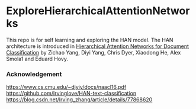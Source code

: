 # ExploreHierarchicalAttentionNetworks
This repo is for self learning and exploring the HAN model. The HAN architecture is introduced in [Hierarchical Attention Networks for Document Classification](https://www.cs.cmu.edu/~diyiy/docs/naacl16.pdf) by Zichao Yang, Diyi Yang, Chris Dyer, Xiaodong He, Alex Smola1 and Eduard Hovy.

### Acknowledgement
https://www.cs.cmu.edu/~diyiy/docs/naacl16.pdf <br />
https://github.com/Irvinglove/HAN-text-classification <br />
https://blog.csdn.net/Irving_zhang/article/details/77868620 <br />
